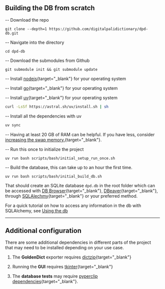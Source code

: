 
## Building the DB from scratch

-- Download the repo

```shell
git clone --depth=1 https://github.com/digitalpalidictionary/dpd-db.git
```

-- Navigate into the directory

```shell
cd dpd-db
```

-- Download the submodules from Github

```shell
git submodule init && git submodule update
```

-- Install [nodejs](https://nodejs.org/en/download){target="_blank"} for your operating system

-- Install [go](https://go.dev/doc/install){target="_blank"} for your operating system

-- Install [uv](https://astral.sh/uv/install){target="_blank"} for your operating system

```bash
curl -LsSf https://astral.sh/uv/install.sh | sh
```

-- Install all the dependencies with uv
```bash
uv sync
```

-- Having at least 20 GB of RAM can be helpful. If you have less, consider [increasing the swap memory.](https://www.reddit.com/r/linuxmint/comments/uhjyir/how_to_increase_swap_size/?rdt=34113){target="_blank"}.

-- Run this once to initialize the project

```shell
uv run bash scripts/bash/initial_setup_run_once.sh
```

-- Build the database, this can take up to an hour the first time.

```shell
uv run bash scripts/bash/initial_build_db.sh
```

That should create an SQLite database `dpd.db` in the root folder which can be accessed with [DB Browser](https://sqlitebrowser.org/){target="_blank"}, [DBeaver](https://dbeaver.io/){target="_blank"}, through [SQLAlechmy](https://www.sqlalchemy.org/){target="_blank"} or your preferred method.

For a quick tutorial on how to access any information in the db with SQLAlchemy, see [Using the db](use_db.md)

---

## Additional configuration

There are some additional dependencies in different parts of the project that may need to be installed depending on your use case.

1. The __GoldenDict__ exporter requires [dictzip](https://linux-packages.com/ubuntu-24-04/package/dictzip){target="_blank"}

2. Running the __GUI__ requires [tkinter](https://www.pythonguis.com/installation/install-tkinter-linux/){target="_blank"}

3. The __database tests__ may require [pyperclip dependencies](https://pyperclip.readthedocs.io/en/latest/index.html#not-implemented-error){target="_blank"}.